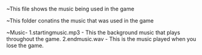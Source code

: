 ~This file shows the music being used in the game

~This folder conatins the music that was used in the game

~Music- 
      1.startingmusic.mp3 - This the background music that plays throughout the game.
      2.endmusic.wav - This is the music played when you lose the game.
